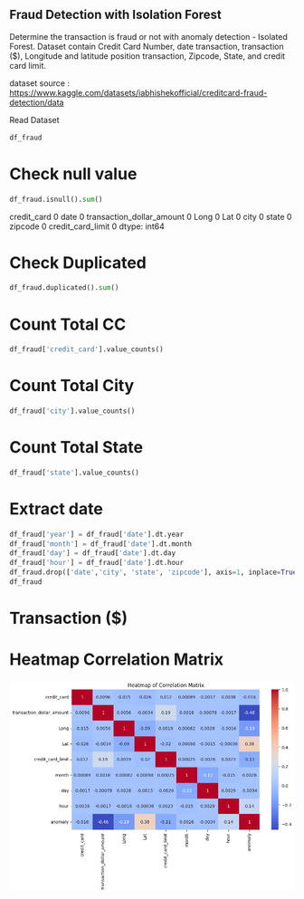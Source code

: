 ## Fraud Detection with Isolation Forest
Determine the transaction is fraud or not with anomaly detection - Isolated Forest. Dataset contain Credit Card Number, date transaction, transaction ($), Longitude and latitude position transaction, Zipcode, State, and credit card limit.

dataset source :
https://www.kaggle.com/datasets/iabhishekofficial/creditcard-fraud-detection/data

Read Dataset
```python
df_fraud
```

# Check null value
```python
df_fraud.isnull().sum()
```
credit_card                  0
date                         0
transaction_dollar_amount    0
Long                         0
Lat                          0
city                         0
state                        0
zipcode                      0
credit_card_limit            0
dtype: int64

# Check Duplicated
```python
df_fraud.duplicated().sum()
```

# Count Total CC
```python
df_fraud['credit_card'].value_counts()
```

# Count Total City
```python
df_fraud['city'].value_counts()
```

# Count Total State
```python
df_fraud['state'].value_counts()
```

# Extract date
```python
df_fraud['year'] = df_fraud['date'].dt.year
df_fraud['month'] = df_fraud['date'].dt.month
df_fraud['day'] = df_fraud['date'].dt.day
df_fraud['hour'] = df_fraud['date'].dt.hour
df_fraud.drop(['date','city', 'state', 'zipcode'], axis=1, inplace=True)
df_fraud
```

# Transaction ($)

# Heatmap Correlation Matrix

![Heatmap](heatmap.png)
